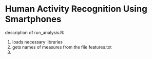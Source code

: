 # Human Activity Recognition Using Smartphones

description of run_analysis.R:

1. loads necessary libraries
2. gets names of measures from the file features.txt
3.